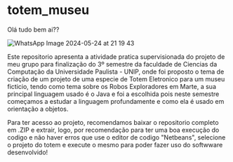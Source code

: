 # totem_museu
Olá tudo bem ai??

![WhatsApp Image 2024-05-24 at 21 19 43](https://github.com/nicolasmachad0/totem_museu/assets/124478422/506a95e2-a8de-4ded-b0e7-f1a3e434d073)

Este repositorio apresenta a atividade pratica supervisionada do projeto de meu grupo para finalização do 3º semestre da faculdade de Ciencias da Computação da Universidade Paulista - UNIP, onde foi proposto o tema de criação de um projeto de uma especie de Totem Eletronico para um museu ficticio, tendo como tema sobre os Robos Exploradores em Marte, a sua principal linguagem usado é o Java e foi a escolhida pois neste semestre começamos a estudar a linguagem profundamente e como ela é usado em orientação a objetos.

Para ter acesso ao projeto, recomendamos baixar o repositorio completo em .ZIP e extrair, logo, por recomendação para ter uma boa execução do codigo e não haver erros que use o editor de codigo "Netbeans", selecione o projeto do totem e execute o mesmo para poder fazer uso do softwware desenvolvido! 

